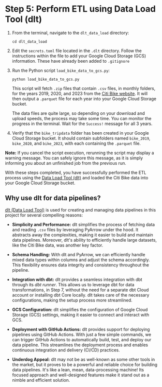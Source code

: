 # Step 5: Perform ETL using Data Load Tool (dlt)

1. From the terminal, navigate to the `dlt_data_load` directory:
   ```
   cd dlt_data_load
   ```

2. Edit the `secrets.toml` file located in the `.dlt` directory. Follow the instructions within the file to add your Google Cloud Storage (GCS) information. These have already been added to `.gitignore`

3. Run the Python script `load_bike_data_to_gcs.py`:

   ```
   python load_bike_data_to_gcs.py
   ```

   This script will fetch `.zip` files that contain `.csv` files, in monthly folders, for the years 2019, 2020, and 2023 from the [Citi Bike website](https://citibikenyc.com/system-data). It will then output a `.parquet` file for each year into your Google Cloud Storage bucket.

   The data files are quite large, so depending on your download and upload speeds, the process may take some time. You can monitor the progress in the terminal. Wait for the `Success!` message for all 3 years.

4. Verify that the `bike_tripdata` folder has been created in your Google Cloud Storage bucket. It should contain subfolders named `bike_2019`, `bike_2020`, and `bike_2023`, with each containing the `.parquet` file.

**Note:** If you cancel the script execution, rerunning the script may display a warning message. You can safely ignore this message, as it is simply informing you about an unfinished job from the previous run.

With these steps completed, you have successfully performed the ETL process using the [Data Load Tool (dlt)](https://dlthub.com) and loaded the Citi Bike data into your Google Cloud Storage bucket.


## Why use dlt for data pipelines?

[dlt (Data Load Tool)](https://dlthub.com) is  used for creating and managing data pipelines in this project for several compelling reasons:

- **Simplicity and Performance:** dlt simplifies the process of fetching data and reading `.csv` files by leveraging PyArrow under the hood. It abstracts away the complexities, making it easier to build and maintain data pipelines. Moreover, dlt's ability to efficiently handle large datasets, like the Citi Bike data, was another key factor.

- **Schema Handling:** With dlt and PyArrow, we can efficiently handle mixed data types within columns and adjust the schema accordingly. This flexibility ensures data integrity and consistency throughout the pipeline.

- **Integration with dbt:** dlt provides a seamless integration with dbt through its *dbt runner*. This allows us to leverage dbt for data transformations, in Step 7, without the need for a separate dbt Cloud account or installing dbt Core locally. dlt takes care of the necessary configurations, making the setup process more streamlined.

- **GCS Configuration:** dlt simplifies the configuration of Google Cloud Storage (GCS) settings, making it easier to connect and interact with GCS.

- **Deployment with GitHub Actions:** dlt provides support for deploying pipelines using GitHub Actions. With just a few simple commands, we can trigger GitHub Actions to automatically build, test, and deploy our data pipeline. This streamlines the deployment process and enables continuous integration and delivery (CI/CD) practices.

- **Underdog Appeal:** dlt may not be as well-known as some other tools in the market, but it proves to be a powerful and reliable choice for building data pipelines. It's like a lean, mean, data-processing machine! Its focused approach and well-designed features make it stand out as a nimble and efficient solution.